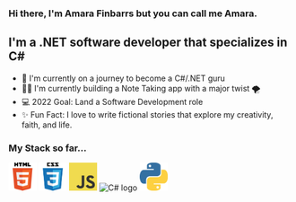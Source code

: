### Hi there, I'm Amara Finbarrs but you can call me Amara.

## I'm a .NET software developer that specializes in C#
- 👑 I'm currently on a journey to become a C#/.NET guru
- ✍🏽 I'm currently building a Note Taking app with a major twist 🌪
- 💻 2022 Goal: Land a Software Development role
- ✨ Fun Fact: I love to write fictional stories that explore my creativity, faith, and life.

### My Stack so far...

<img src="Images\html5-icon.png" alt="HTML5 logo" width="50" height="50" /> <img src="Images\css.png" alt="CSS logo" width="50" height="50" /> <img src="Images\JavaScript-logo.png" alt="JS logo" width="50" height="50" /> <img src="Images\c#-logo-4.png" alt="C# logo" width="50" height="50" /> <img src="Images\python-2.png" alt="Python logo" width="50" height="50" />


